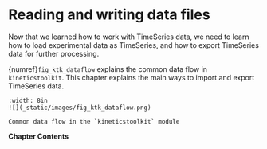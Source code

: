 # Reading and writing data files

Now that we learned how to work with TimeSeries data, we need to learn how to load experimental data as TimeSeries, and how to export TimeSeries data for further processing.

{numref}`fig_ktk_dataflow` explains the common data flow in `kineticstoolkit`. This chapter explains the main ways to import and export TimeSeries data.

```{figure-md} fig_ktk_dataflow
:width: 8in
![](_static/images/fig_ktk_dataflow.png)

Common data flow in the `kineticstoolkit` module
```

**Chapter Contents**

```{tableofcontents}
```
